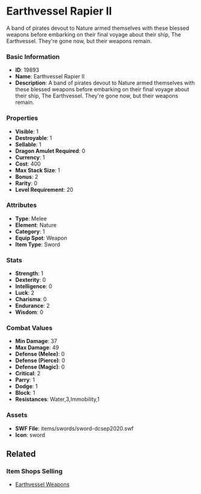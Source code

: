 # Earthvessel Rapier II

A band of pirates devout to Nature armed themselves with these blessed weapons before embarking on their final voyage about their ship, The Earthvessel. They're gone now, but their weapons remain.

### Basic Information

- **ID**: 19893
- **Name**: Earthvessel Rapier II
- **Description**: A band of pirates devout to Nature armed themselves with these blessed weapons before embarking on their final voyage about their ship, The Earthvessel. They&#039;re gone now, but their weapons remain.

### Properties

- **Visible**: 1
- **Destroyable**: 1
- **Sellable**: 1
- **Dragon Amulet Required**: 0
- **Currency**: 1
- **Cost**: 400
- **Max Stack Size**: 1
- **Bonus**: 2
- **Rarity**: 0
- **Level Requirement**: 20

### Attributes

- **Type**: Melee
- **Element**: Nature
- **Category**: 1
- **Equip Spot**: Weapon
- **Item Type**: Sword

### Stats

- **Strength**: 1
- **Dexterity**: 0
- **Intelligence**: 0
- **Luck**: 2
- **Charisma**: 0
- **Endurance**: 2
- **Wisdom**: 0

### Combat Values

- **Min Damage**: 37
- **Max Damage**: 49
- **Defense (Melee)**: 0
- **Defense (Pierce)**: 0
- **Defense (Magic)**: 0
- **Critical**: 2
- **Parry**: 1
- **Dodge**: 1
- **Block**: 1
- **Resistances**: Water,3,Immobility,1

### Assets

- **SWF File**: items/swords/sword-dcsep2020.swf
- **Icon**: sword

## Related

### Item Shops Selling

- [Earthvessel Weapons](../item-shops/678-earthvessel-weapons.md)

